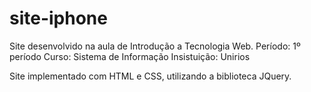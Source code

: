 # site-iphone
Site desenvolvido na aula de Introdução a Tecnologia Web.
Período: 1º período
Curso: Sistema de Informação
Insistuição: Unirios

Site implementado com HTML e CSS, utilizando a biblioteca JQuery.
